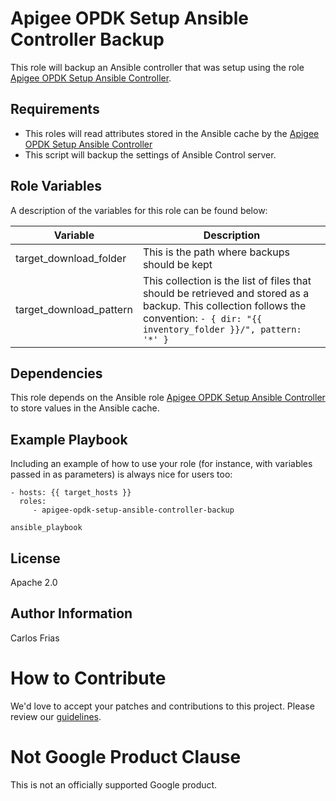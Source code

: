 Apigee OPDK Setup Ansible Controller Backup
=========

This role will backup an Ansible controller that was setup using the role [Apigee OPDK Setup Ansible Controller](https://github.com/carlosfrias/apigee-opdk-setup-ansible-controller). 

Requirements
------------

* This roles will read attributes stored in the Ansible cache by the [Apigee OPDK Setup Ansible Controller](https://github.com/carlosfrias/apigee-opdk-setup-ansible-controller)
* This script will backup the settings of Ansible Control server. 

Role Variables
--------------

A description of the variables for this role can be found below: 

| Variable | Description |
| --- | --- |
| target_download_folder | This is the path where backups should be kept |
| target_download_pattern | This collection is the list of files that should be retrieved and stored as a backup. This collection follows the convention: `- { dir: "{{ inventory_folder }}/", pattern: '*' }` | 

Dependencies
------------

This role depends on the Ansible role [Apigee OPDK Setup Ansible Controller](https://github.com/carlosfrias/apigee-opdk-setup-ansible-controller) to store values in the Ansible cache. 

Example Playbook
----------------

Including an example of how to use your role (for instance, with variables passed in as parameters) is always nice for users too:

    - hosts: {{ target_hosts }}
      roles:
         - apigee-opdk-setup-ansible-controller-backup
         
    ansible_playbook      

License
-------

Apache 2.0

Author Information
------------------

Carlos Frias
<!-- BEGIN Google How To Contribute -->
# How to Contribute

We'd love to accept your patches and contributions to this project. Please review our [guidelines](CONTRIBUTING.md).
<!-- END Google How To Contribute -->
<!-- BEGIN Google Required Disclaimer -->

# Not Google Product Clause

This is not an officially supported Google product.
<!-- END Google Required Disclaimer -->
